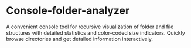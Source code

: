 # Console-folder-analyzer
A convenient console tool for recursive visualization of folder and file structures with detailed statistics and color-coded size indicators. Quickly browse directories and get detailed information interactively.

